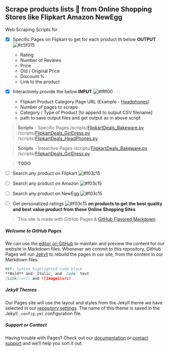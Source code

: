 ## Scrape products lists :magnet: from Online Shopping Stores like Flipkart Amazon NewEgg

Web Scraping Scripts for 
- [X]  Specific Pages on Flipkart to get for each product th below **OUTPUT** ![#c5f015](https://via.placeholder.com/15/c5f015/000000?text=+)
	- Rating
	- Number of Reviews
	- Price
	- Old / Original Price
	- Discount %
	- Link to the product
	
- [X]  Interactively provide the below **INPUT** ![#ffff00](https://via.placeholder.com/15/ffff00/000000?text=+)
	- Flipkart Product Category Page URL (Example - [Headphones](https://www.flipkart.com/headphones/pr?sid=fcn&otracker=categorytree))
	- Number of pages to scrape
	- Category / Type of Product [to append to output CSV filename]
	- path to save output files
	and get output as in above script

> **Scripts** - Specific Pages 
	/scripts/[FlipkartDeals_Bakeware.py](/scripts/FlipkartDeals_Bakeware.py)
	/scripts/[FlipkartDeals_GirlDress.py](/scripts/FlipkartDeals_GirlDress.py)
	/scripts/[FlipkartDeals_HeadPhones.py](/scripts/FlipkartDeals_HeadPhones.py)

> **Scripts** - Inteactive Pages
	/scripts/[FlipkartDeals_Bakeware.py](/scripts/FlipkartDeals_Bakeware.py)
	/scripts/[FlipkartDeals_GirlDress.py](/scripts/FlipkartDeals_GirlDress.py)

> **TODO**

- [ ]  Search any product on Flipkart ![#f03c15](https://via.placeholder.com/15/f03c15/000000?text=+)
- [ ]  Search any product on Amazon ![#f03c15](https://via.placeholder.com/15/f03c15/000000?text=+)
- [ ]  Search any product on NewEgg ![#f03c15](https://via.placeholder.com/15/f03c15/000000?text=+)

- [ ] Get personalized ratings ![#f03c15](https://via.placeholder.com/15/f03c15/000000?text=+) **on products to get the best quality and best value product from these Online Shopping Sites**

>This site is made with GitHub Pages & [GitHub Flavored Markdown](https://guides.github.com/features/mastering-markdown/).

##### Welcome to GitHub Pages
We can use the [editor on GitHub](https://github.com/SDprojects8/OnlineStoreWebScraping/edit/main/README.md) to maintain and preview the content for our website in Markdown files.
Whenever we commit to this repository, GitHub Pages will run [Jekyll](https://jekyllrb.com/) to rebuild the pages in our site, from the content in our Markdown files.

```markdown
REF: Syntax highlighted code block
**Bold** and _Italic_ and `Code` text
[Link](url) and ![Image](src)
```

##### Jekyll Themes
Our Pages site will use the layout and styles from the Jekyll theme we have selected in our [repository settings](https://github.com/SDprojects8/OnlineStoreWebScraping/settings). The name of this theme is saved in the Jekyll `_config.yml` configuration file.

##### Support or Contact
Having trouble with Pages? Check out our [documentation](https://docs.github.com/categories/github-pages-basics/) or [contact support](https://github.com/contact) and we’ll help you sort it out.

